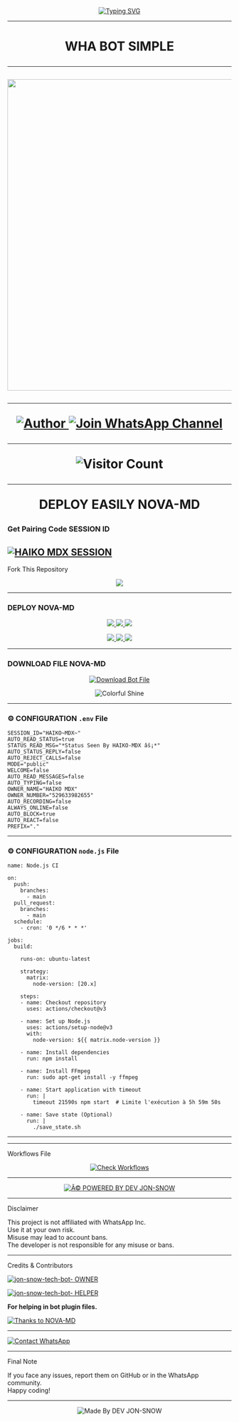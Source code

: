 
<p align="center">
  <a href="https://git.io/typing-svg">
    <img src="https://readme-typing-svg.demolab.com?font=Black+Ops+One&size=80&pause=1000&color=459BF7FF&center=true&vCenter=true&width=1000&height=200&lines=NOVA-MD;NEW+VERSION+2025;BY+DEV+JON-SNOW" alt="Typing SVG" />
  </a>
</p>

---

<h1 align="center">WHA BOT SIMPLE

---

<p align="center">
  <img src="https://files.catbox.moe/q2na0o.jpg" width="700"/>
</p>

---

<p align="center">
  <a href="https://github.com/jon-snow-tech-bot">
    <img title="Author" src="https://img.shields.io/badge/Author-DEV%20JON-SNOW-ff004d?style=for-the-badge&logo=github&logoColor=white" />
  </a>
  <a href="https://whatsapp.com/channel/0029VbB2p44KWEKt0C6sx225">
    <img title="Join WhatsApp Channel" src="https://img.shields.io/badge/Join-WhatsApp%20Channel-25D366?style=for-the-badge&logo=whatsapp&logoColor=white" />
  </a>
</p>

---

<p align="center">
  <img src="https://profile-counter.glitch.me/NOVA-MD/count.svg" alt="Visitor Count" />
</p>

---

DEPLOY EASILY NOVA-MD 

### Get Pairing Code SESSION ID


[![HAIKO MDX SESSION](https://img.shields.io/badge/HAIKO%20-MDX%20SESSION-25D366?style=for-the-badge&logo=whatsapp&logoColor=white)](https://haiko-mdx-v2-session.onrender.com)
---

 Fork This Repository

 <p align="center">
  <a href="https://github.com/jon-snow-tech-bot/NOVA-MD">
    <img src="https://img.shields.io/badge/Fork%20This-Repository-8A2BE2?style=for-the-badge&logo=github&logoColor=white" />
  </a>
</p>

---

### DEPLOY NOVA-MD

<p align="center">
  <a href="https://replit.com/jon-snow-tech-bot">
    <img src="https://img.shields.io/badge/Deploy%20To%20Replit-FFA500?style=for-the-badge&logo=replit&logoColor=white" />
  </a>
  <a href="https://railway.app/new/template?template=https://github.com/jon-snow-tech-bot/NOVA-MD">
    <img src="https://img.shields.io/badge/Deploy%20To%20Railway-8B5CF6?style=for-the-badge&logo=railway&logoColor=white" />
  </a>
  <a href="https://render.com/">
    <img src="https://img.shields.io/badge/Deploy%20To%20Render-06B6D4?style=for-the-badge&logo=render&logoColor=white" />
  </a>
</p>

<p align="center">
  <a href="https://dashboard.heroku.com/new?template=https://github.com/jon-snow-tech-bot/NOVA-MD/tree/main">
    <img src="https://img.shields.io/badge/Deploy-Heroku-FF004D?style=for-the-badge&logo=heroku&logoColor=white" />
  </a>
  <a href="https://host.talkdrove.com/share-bot/82">
    <img src="https://img.shields.io/badge/Deploy-TaikDrove-6971FF?style=for-the-badge&logo=google-cloud&logoColor=white" />
  </a>
  <a href="https://app.koyeb.com/services/deploy?type=git&repository=jon-snow-tech-bot/NOVA-MD&ports=3000">
    <img src="https://img.shields.io/badge/Deploy-Koyeb-FF009D?style=for-the-badge&logo=koyeb&logoColor=white" />
  </a>
</p>

---

 ### DOWNLOAD FILE NOVA-MD

<p align="center">
  <a href="https://github.com/jon-snow-tech-bot/NOVA-MD/archive/refs/heads/main.zip">
    <img src="https://img.shields.io/badge/Download%20Bot-file-FF009D?style=for-the-badge&logo=github&logoColor=white" alt="Download Bot File" />
  </a>
</p>

<p align="center">
  <img src="https://i.imgur.com/LyHic3i.gif" alt="Colorful Shine" />
</p>

---

### ⚙️ CONFIGURATION `.env` File

```env
SESSION_ID="HAIKO~MDX~"
AUTO_READ_STATUS=true
STATUS_READ_MSG="*Status Seen By HAIKO-MDX âš¡*"
AUTO_STATUS_REPLY=false
AUTO_REJECT_CALLS=false
MODE="public"
WELCOME=false
AUTO_READ_MESSAGES=false
AUTO_TYPING=false
OWNER_NAME="HAIKO MDX"
OWNER_NUMBER="529633982655"
AUTO_RECORDING=false
ALWAYS_ONLINE=false
AUTO_BLOCK=true
AUTO_REACT=false
PREFIX="."
```
---

### ⚙️ CONFIGURATION `node.js` File

```
name: Node.js CI

on:
  push:
    branches:
      - main
  pull_request:
    branches:
      - main
  schedule:
    - cron: '0 */6 * * *'  

jobs:
  build:

    runs-on: ubuntu-latest

    strategy:
      matrix:
        node-version: [20.x]

    steps:
    - name: Checkout repository
      uses: actions/checkout@v3

    - name: Set up Node.js
      uses: actions/setup-node@v3
      with:
        node-version: ${{ matrix.node-version }}

    - name: Install dependencies
      run: npm install

    - name: Install FFmpeg
      run: sudo apt-get install -y ffmpeg

    - name: Start application with timeout
      run: |
        timeout 21590s npm start  # Limite l'exécution à 5h 59m 50s

    - name: Save state (Optional)
      run: |
        ./save_state.sh
```
---

---

 Workflows File

<p align="center">
  <a href="https://whatsapp.com/channel/0029VbB2p44KWEKt0C6sx225">
    <img src="https://img.shields.io/badge/Check-Workflows-FF004D?style=for-the-badge&logo=whatsapp&logoColor=white" alt="Check Workflows" />
  </a>
</p>

---

<p align="center">
  <a href="https://github.com/jon-snow-tech-bot">
    <img alt="Â© POWERED BY DEV JON-SNOW" src="https://img.shields.io/badge/Â©%20POWERED%20BY-DEV%20JON-SNOW-ff0000?style=for-the-badge&logo=github" />
  </a>
</p>

---

Disclaimer

This project is not affiliated with WhatsApp Inc.  
Use it at your own risk.  
Misuse may lead to account bans.  
The developer is not responsible for any misuse or bans.

---

 Credits & Contributors

> <a href="https://github.com/jon-snow-tech-bot">
  <img alt="jon-snow-tech-bot- OWNER" src="https://img.shields.io/badge/OWNER-âš¡DEV%20JON-SNOWâš¡-FF0000?style=for-the-badge&logo=github" />
</a>  

> <a href="https://github.com/jon-snow-tech-bot">
  <img alt="jon-snow-tech-bot- HELPER" src="https://img.shields.io/badge/HELPER-âš¡DEV%20JON-SNOWâš¡-00FFC6?style=for-the-badge&logo=github" />
</a>

<p><b>For helping in bot plugin files.</b></p>

<a href="https://github.com/jon-snow-tech-bot">
  <img alt="Thanks to NOVA-MD" src="https://img.shields.io/badge/Thanks_To-jon-snow-tech-bot-blueviolet?style=for-the-badge&logo=github" />
</a>

---

<a href="https://wa.me/50949100359?text=âš¡%20HELLO%20CYBER%20JON-SNOW%20DEV%20âš¡">
  <img alt="Contact WhatsApp" src="https://img.shields.io/badge/DEV-âš¡JON-SNOW%20%20 âš¡-25D366?style=for-the-badge&logo=whatsapp&logoColor=white" />
</a>

---

 Final Note

If you face any issues, report them on GitHub or in the WhatsApp community.  
Happy coding! 

---

<p align="center">
  <img alt="Made By DEV JON-SNOW" src="https://img.shields.io/badge/Made%20by-DEV JON-SNOW%20-black?style=for-the-badge&logo=github" />
</p>
